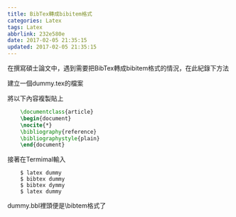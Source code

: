 ```yaml
---
title: BibTex轉成bibitem格式
categories: Latex
tags: Latex
abbrlink: 232e580e
date: 2017-02-05 21:35:15
updated: 2017-02-05 21:35:15
---
```


在撰寫碩士論文中，遇到需要把BibTex轉成bibitem格式的情況，在此紀錄下方法

建立一個dummy.tex的檔案

將以下內容複製貼上

```tex
    \documentclass{article}
    \begin{document}
    \nocite{*}
    \bibliography{reference}
    \bibliographystyle{plain}
    \end{document}
```

接著在Termimal輸入

```
    $ latex dummy
    $ bibtex dummy
    $ bibtex dymmy
    $ latex dummy
```

dummy.bbl裡頭便是\bibtem格式了
